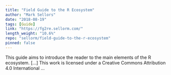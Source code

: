 ```yaml
---
title: "Field Guide to the R Ecosystem"
author: "Mark Sellors"
date: "2018-08-19"
tags: [Guide]
link: "https://fg2re.sellorm.com/"
length_weight: "10.6%"
repo: "sellorm/field-guide-to-the-r-ecosystem"
pinned: false
---
```


This guide aims to introduce the reader to the main elements of the R ecosystem. [...] This work is licensed under a Creative Commons Attribution 4.0 International ...
